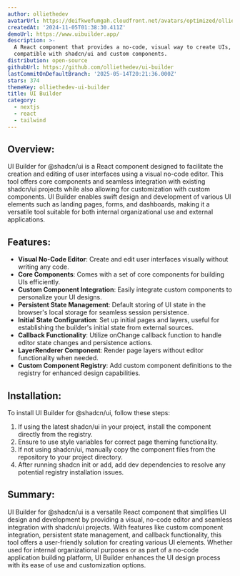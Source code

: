 ```yaml
---
author: olliethedev
avatarUrl: https://deifkwefumgah.cloudfront.net/avatars/optimized/olliethedev-ui-builder-avatar-128.webp
createdAt: '2024-11-05T01:38:30.411Z'
demoUrl: https://www.uibuilder.app/
description: >-
  A React component that provides a no-code, visual way to create UIs,
  compatible with shadcn/ui and custom components.
distribution: open-source
githubUrl: https://github.com/olliethedev/ui-builder
lastCommitOnDefaultBranch: '2025-05-14T20:21:36.000Z'
stars: 374
themeKey: olliethedev-ui-builder
title: UI Builder
category:
  - nextjs
  - react
  - tailwind
---
```

## Overview: 
UI Builder for @shadcn/ui is a React component designed to facilitate the creation and editing of user interfaces using a visual no-code editor. This tool offers core components and seamless integration with existing shadcn/ui projects while also allowing for customization with custom components. UI Builder enables swift design and development of various UI elements such as landing pages, forms, and dashboards, making it a versatile tool suitable for both internal organizational use and external applications.

## Features:
- **Visual No-Code Editor**: Create and edit user interfaces visually without writing any code.
- **Core Components**: Comes with a set of core components for building UIs efficiently.
- **Custom Component Integration**: Easily integrate custom components to personalize your UI designs.
- **Persistent State Management**: Default storing of UI state in the browser's local storage for seamless session persistence.
- **Initial State Configuration**: Set up initial pages and layers, useful for establishing the builder's initial state from external sources.
- **Callback Functionality**: Utilize onChange callback function to handle editor state changes and persistence actions.
- **LayerRenderer Component**: Render page layers without editor functionality when needed.
- **Custom Component Registry**: Add custom component definitions to the registry for enhanced design capabilities.

## Installation:
To install UI Builder for @shadcn/ui, follow these steps:
1. If using the latest shadcn/ui in your project, install the component directly from the registry.
2. Ensure to use style variables for correct page theming functionality.
3. If not using shadcn/ui, manually copy the component files from the repository to your project directory.
4. After running shadcn init or add, add dev dependencies to resolve any potential registry installation issues.

## Summary:
UI Builder for @shadcn/ui is a versatile React component that simplifies UI design and development by providing a visual, no-code editor and seamless integration with shadcn/ui projects. With features like custom component integration, persistent state management, and callback functionality, this tool offers a user-friendly solution for creating various UI elements. Whether used for internal organizational purposes or as part of a no-code application building platform, UI Builder enhances the UI design process with its ease of use and customization options.